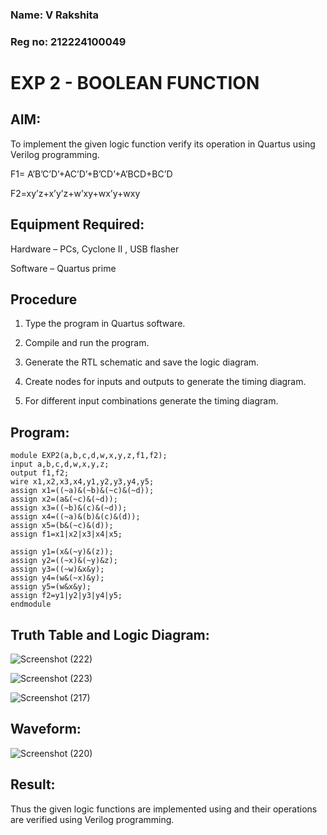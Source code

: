### Name: V Rakshita
### Reg no: 212224100049

# EXP 2 - BOOLEAN FUNCTION

## **AIM:**

To implement the given logic function verify its operation in Quartus using Verilog programming.

F1= A’B’C’D’+AC’D’+B’CD’+A’BCD+BC’D 

F2=xy’z+x’y’z+w’xy+wx’y+wxy

## **Equipment Required:**

Hardware – PCs, Cyclone II , USB flasher

Software – Quartus prime

## **Procedure**

1.	Type the program in Quartus software.

2.	Compile and run the program.

3.	Generate the RTL schematic and save the logic diagram.

4.	Create nodes for inputs and outputs to generate the timing diagram.

5.	For different input combinations generate the timing diagram.


## **Program:**
```
module EXP2(a,b,c,d,w,x,y,z,f1,f2);
input a,b,c,d,w,x,y,z;
output f1,f2;
wire x1,x2,x3,x4,y1,y2,y3,y4,y5;
assign x1=((~a)&(~b)&(~c)&(~d));
assign x2=(a&(~c)&(~d));
assign x3=((~b)&(c)&(~d));
assign x4=((~a)&(b)&(c)&(d));
assign x5=(b&(~c)&(d));
assign f1=x1|x2|x3|x4|x5;

assign y1=(x&(~y)&(z));
assign y2=((~x)&(~y)&z);
assign y3=((~w)&x&y);
assign y4=(w&(~x)&y);
assign y5=(w&x&y);
assign f2=y1|y2|y3|y4|y5;
endmodule
```

## **Truth Table and Logic Diagram:**

![Screenshot (222)](https://github.com/user-attachments/assets/fa616d02-fd72-46e4-a314-fe1ba7b46f08)

![Screenshot (223)](https://github.com/user-attachments/assets/ab7d39df-e6b8-4a1c-bed9-56b96ae970fd)

![Screenshot (217)](https://github.com/user-attachments/assets/9c74e086-d655-448f-9716-140a4e4b2880)

## **Waveform:**
![Screenshot (220)](https://github.com/user-attachments/assets/f8172440-2d9e-42c2-bbfa-c98e2f701678)


## **Result:**

Thus the given logic functions are implemented using and their operations are verified using Verilog programming.

